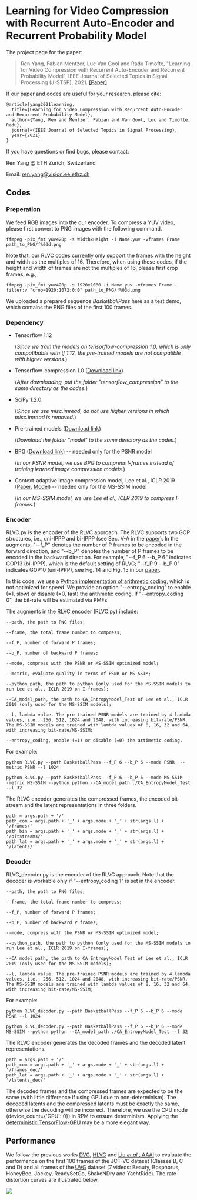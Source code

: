 # Learning for Video Compression with Recurrent Auto-Encoder and Recurrent Probability Model

The project page for the paper:

> Ren Yang, Fabian Mentzer, Luc Van Gool and Radu Timofte, "Learning for Video Compression with Recurrent Auto-Encoder and Recurrent Probability Model", IEEE Journal of Selected Topics in Signal Processing (J-STSP), 2021. [[Paper]](https://arxiv.org/pdf/2006.13560.pdf)

If our paper and codes are useful for your research, please cite:
```
@article{yang2021learning,
  title={Learning for Video Compression with Recurrent Auto-Encoder and Recurrent Probability Model},
  author={Yang, Ren and Mentzer, Fabian and Van Gool, Luc and Timofte, Radu},
  journal={IEEE Journal of Selected Topics in Signal Processing},
  year={2021}
}
```

If you have questions or find bugs, please contact:

Ren Yang @ ETH Zurich, Switzerland   

Email: ren.yang@vision.ee.ethz.ch

## Codes

### Preperation

We feed RGB images into the our encoder. To compress a YUV video, please first convert to PNG images with the following command.

```
ffmpeg -pix_fmt yuv420p -s WidthxHeight -i Name.yuv -vframes Frame path_to_PNG/f%03d.png
```

Note that, our RLVC codes currently only support the frames with the height and width as the multiples of 16. Therefore, when using these codes, if the height and width of frames are not the multiples of 16, please first crop frames, e.g.,

```
ffmpeg -pix_fmt yuv420p -s 1920x1080 -i Name.yuv -vframes Frame -filter:v "crop=1920:1072:0:0" path_to_PNG/f%03d.png
```

We uploaded a prepared sequence *BasketballPass* here as a test demo, which contains the PNG files of the first 100 frames. 

### Dependency

- Tensorflow 1.12
  
  (*Since we train the models on tensorflow-compression 1.0, which is only compatibable with tf 1.12, the pre-trained models are not compatible with higher versions.*)

- Tensorflow-compression 1.0 ([Download link](https://github.com/tensorflow/compression/releases/tag/v1.0))

  (*After downloading, put the folder "tensorflow_compression" to the same directory as the codes.*)
  
- SciPy 1.2.0

  (*Since we use misc.imread, do not use higher versions in which misc.imread is removed.*)

- Pre-trained models ([Download link](https://data.vision.ee.ethz.ch/reyang/model.zip))

  (*Download the folder "model" to the same directory as the codes.*)

- BPG ([Download link](https://bellard.org/bpg/))  -- needed only for the PSNR model

  (*In our PSNR model, we use BPG to compress I-frames instead of training learned image compression models.*)

- Context-adaptive image compression model, Lee et al., ICLR 2019 ([Paper](https://arxiv.org/abs/1809.10452), [Model](https://github.com/JooyoungLeeETRI/CA_Entropy_Model)) -- needed only for the MS-SSIM model

  (*In our MS-SSIM model, we use Lee et al., ICLR 2019 to compress I-frames.*)

### Encoder

RLVC.py is the encoder of the RLVC approach. The RLVC supports two GOP structures, i.e., uni-IPPP and bi-IPPP (see Sec. V-A in the [paper](https://arxiv.org/abs/1809.10452)). In the augments, "--f_P" denotes the number of P frames to be encoded in the forward direction, and "--b_P" denotes the number of P frames to be encoded in the backward direction. For example, "--f_P 6 --b_P 6" indicates GOP13 (bi-IPPP), which is the default setting of RLVC; "--f_P 9 --b_P 0" indicates GOP10 (uni-IPPP), see Fig. 14 and Fig. 15 in our [paper](https://arxiv.org/abs/1809.10452).

In this code, we use a [Python implementation of arithmetic coding](https://github.com/nayuki/Reference-arithmetic-coding/tree/master/python), which is not optimized for speed. We provide an option "--entropy_coding" to enable (=1, slow) or disable (=0, fast) the arithmetic coding. If "--entropy_coding 0", the bit-rate will be estimated via PMFs.

The augments in the RLVC encoder (RLVC.py) include:

```
--path, the path to PNG files;

--frame, the total frame number to compress;

--f_P, number of forward P frames;

--b_P, number of backward P frames;

--mode, compress with the PSNR or MS-SSIM optimized model;

--metric, evaluate quality in terms of PSNR or MS-SSIM;

--python_path, the path to python (only used for the MS-SSIM models to run Lee et al., ICLR 2019 on I-frames);

--CA_model_path, the path to CA_EntropyModel_Test of Lee et al., ICLR 2019 (only used for the MS-SSIM models);

--l, lambda value. The pre-trained PSNR models are trained by 4 lambda values, i.e., 256, 512, 1024 and 2048, with increasing bit-rate/PSNR. The MS-SSIM models are trained with lambda values of 8, 16, 32 and 64, with increasing bit-rate/MS-SSIM;

--entropy_coding, enable (=1) or disable (=0) the artimetic coding.
```
For example:
```
python RLVC.py --path BasketballPass --f_P 6 --b_P 6 --mode PSNR  --metric PSNR --l 1024
```
```
python RLVC.py --path BasketballPass --f_P 6 --b_P 6 --mode MS-SSIM  --metric MS-SSIM --python python --CA_model_path ./CA_EntropyModel_Test --l 32
```
The RLVC encoder generates the compressed frames, the encoded bit-stream and the latent representations in three folders.
```
path = args.path + '/'
path_com = args.path + '_' + args.mode + '_' + str(args.l) + '/frames/'
path_bin = args.path + '_' + args.mode + '_' + str(args.l) + '/bitstreams/'
path_lat = args.path + '_' + args.mode + '_' + str(args.l) + '/latents/'
```
### Decoder

RLVC_decoder.py is the encoder of the RLVC approach. Note that the decoder is workable only if "--entropy_coding 1" is set in the encoder.

```
--path, the path to PNG files;

--frame, the total frame number to compress;

--f_P, number of forward P frames;

--b_P, number of backward P frames;

--mode, compress with the PSNR or MS-SSIM optimized model;

--python_path, the path to python (only used for the MS-SSIM models to run Lee et al., ICLR 2019 on I-frames);

--CA_model_path, the path to CA_EntropyModel_Test of Lee et al., ICLR 2019 (only used for the MS-SSIM models);

--l, lambda value. The pre-trained PSNR models are trained by 4 lambda values, i.e., 256, 512, 1024 and 2048, with increasing bit-rate/PSNR. The MS-SSIM models are trained with lambda values of 8, 16, 32 and 64, with increasing bit-rate/MS-SSIM;
```
For example:
```
python RLVC_decoder.py --path BasketballPass --f_P 6 --b_P 6 --mode PSNR --l 1024
```
```
python RLVC_decoder.py --path BasketballPass --f_P 6 --b_P 6 --mode MS-SSIM --python python --CA_model_path ./CA_EntropyModel_Test --l 32
```
The RLVC encoder generates the decoded frames and the decoded latent representations.
```
path = args.path + '/'
path_com = args.path + '_' + args.mode + '_' + str(args.l) + '/frames_dec/'
path_lat = args.path + '_' + args.mode + '_' + str(args.l) + '/latents_dec/'
```
The decoded frames and the compressed frames are expected to be the same (with little difference if using GPU due to non-determinism). The decoded latents and the compressed latents must be exactly the same, otherwise the decoding will be incorrect. Therefore, we use the CPU mode (device_count={'GPU': 0}) in RPM to ensure determinism. Applying the [deterministic TensorFlow-GPU](https://pypi.org/project/tensorflow-determinism/) may be a more elegant way.

## Performance

We follow the previous works [DVC](https://arxiv.org/abs/1812.00101), [HLVC](https://arxiv.org/abs/2003.01966) and [Liu *et al.*, AAAI](https://ojs.aaai.org//index.php/AAAI/article/view/6825) to evaluate the performance on the first 100 frames of the JCT-VC dataset (Classes B, C and D) and all frames of the [UVG](http://ultravideo.cs.tut.fi/#testsequences) dataset (7 videos: Beauty, Bosphorus, HoneyBee, Jockey, ReadySetGo, ShakeNDry and YachtRide). The rate-distortion curves are illustrated below.

![ ](RDCurve.png)
